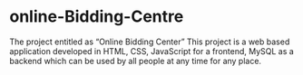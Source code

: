 # online-Bidding-Centre
The project entitled as “Online Bidding Center” This project is a web based application developed in HTML, CSS, JavaScript for a frontend, MySQL as a backend which can be used by all people at any time for any place. 
